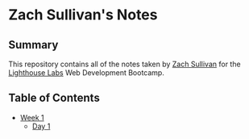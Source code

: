 # Zach Sullivan's Notes

## Summary

This repository contains all of the notes taken by [Zach Sullivan](https://github.com/ZSully09) for the [Lighthouse Labs](https://www.lighthouselabs.ca/) Web Development Bootcamp.

## Table of Contents

- [Week 1](/Week_1_)
  - [Day 1](/Week_1/Day_1)
